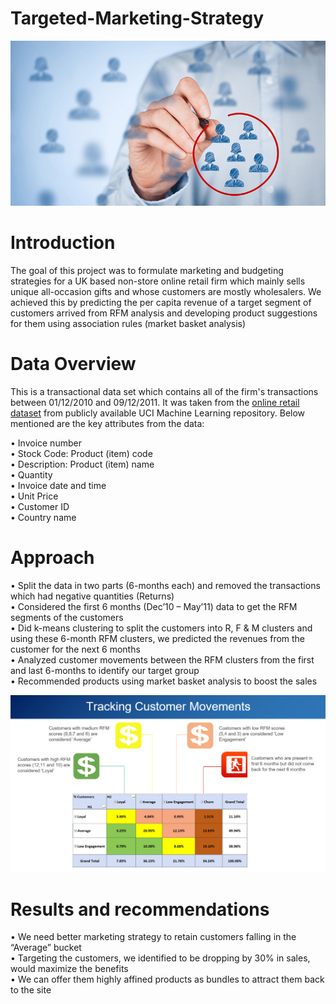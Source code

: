 # Targeted-Marketing-Strategy
![Alt Text](Intro_image.png)

# Introduction
The goal of this project was to formulate marketing and budgeting strategies for a UK based non-store online retail firm which mainly sells unique all-occasion gifts and whose customers are mostly wholesalers. We achieved this by predicting the per capita revenue of a target segment of customers arrived from RFM analysis and developing product suggestions for them using association rules (market basket analysis)

# Data Overview
This is a transactional data set which contains all of the firm's transactions between 01/12/2010 and 09/12/2011. It was taken from the [online retail dataset](https://www.kaggle.com/jihyeseo/online-retail-data-set-from-uci-ml-repo) from publicly available UCI Machine Learning repository. Below mentioned are the key attributes from the data:

•	Invoice number<br />
•	Stock Code: Product (item) code<br />
•	Description: Product (item) name<br />
•	Quantity<br />
•	Invoice date and time<br />
•	Unit Price<br />
•	Customer ID<br />
•	Country name

# Approach
•	Split the data in two parts (6-months each) and removed the transactions which had negative quantities (Returns)<br />
•	Considered the first 6 months (Dec’10 – May’11) data to get the RFM segments of the customers<br />
•	Did k-means clustering to split the customers into R, F & M clusters and using these 6-month RFM clusters, we predicted the revenues from the customer for the next 6 months<br />
•	Analyzed customer movements between the RFM clusters from the first and last 6-months to identify our target group<br />
•	Recommended products using market basket analysis to boost the sales<br />

![Alt Text](RFM_cluster_movements.png)

# Results and recommendations
•	We need better marketing strategy to retain customers falling in the “Average” bucket<br />
•	Targeting the customers, we identified to be dropping by 30% in sales, would maximize the benefits<br />
•	We can offer them highly affined products as bundles to attract them back to the site
